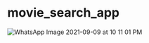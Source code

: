 # movie_search_app

![WhatsApp Image 2021-09-09 at 10 11 01 PM](https://user-images.githubusercontent.com/60441368/132729226-5f941b48-a6de-4c6b-a80f-39d8df3f83a7.jpeg)



